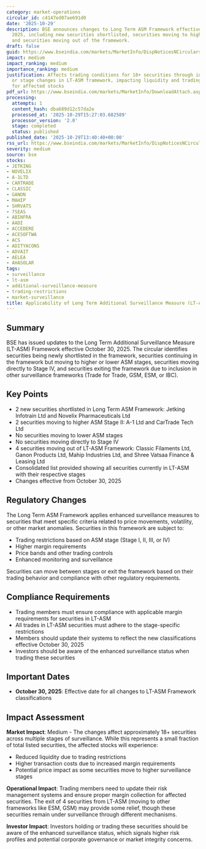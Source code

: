 ```yaml
---
category: market-operations
circular_id: c4147ed07ae691d0
date: '2025-10-29'
description: BSE announces changes to Long Term ASM Framework effective October 30,
  2025, including new securities shortlisted, securities moving to higher/lower stages,
  and securities moving out of the framework.
draft: false
guid: https://www.bseindia.com/markets/MarketInfo/DispNoticesNCirculars.aspx?Noticeid={5BA0945D-8222-4EEF-869D-60E2B0335675}&noticeno=20251029-55&dt=10/29/2025&icount=55&totcount=56&flag=0
impact: medium
impact_ranking: medium
importance_ranking: medium
justification: Affects trading conditions for 18+ securities through inclusion, exclusion,
  or stage changes in LT-ASM framework, impacting liquidity and trading parameters
  for affected stocks
pdf_url: https://www.bseindia.com/markets/MarketInfo/DownloadAttach.aspx?id=20251029-55&attachedId=d73de9f8-76a6-4fb7-ad12-004626b4a858
processing:
  attempts: 1
  content_hash: dba689d12c57da2e
  processed_at: '2025-10-29T15:27:03.682589'
  processor_version: '2.0'
  stage: completed
  status: published
published_date: '2025-10-29T13:40:40+00:00'
rss_url: https://www.bseindia.com/markets/MarketInfo/DispNoticesNCirculars.aspx?Noticeid={5BA0945D-8222-4EEF-869D-60E2B0335675}&noticeno=20251029-55&dt=10/29/2025&icount=55&totcount=56&flag=0
severity: medium
source: bse
stocks:
- JETKING
- NOVELIX
- A-1LTD
- CARTRADE
- CLASSIC
- GANON
- MAHIP
- SHRVATS
- 7SEAS
- ABINFRA
- AADI
- ACCEDERE
- ACESOFTWA
- ACS
- ADITYACONS
- ADVAIT
- AELEA
- AHASOLAR
tags:
- surveillance
- lt-asm
- additional-surveillance-measure
- trading-restrictions
- market-surveillance
title: Applicability of Long Term Additional Surveillance Measure (LT-ASM)
---
```


## Summary

BSE has issued updates to the Long Term Additional Surveillance Measure (LT-ASM) Framework effective October 30, 2025. The circular identifies securities being newly shortlisted in the framework, securities continuing in the framework but moving to higher or lower ASM stages, securities moving directly to Stage IV, and securities exiting the framework due to inclusion in other surveillance frameworks (Trade for Trade, GSM, ESM, or IBC).

## Key Points

- 2 new securities shortlisted in Long Term ASM Framework: Jetking Infotrain Ltd and Novelix Pharmaceuticals Ltd
- 2 securities moving to higher ASM Stage II: A-1 Ltd and CarTrade Tech Ltd
- No securities moving to lower ASM stages
- No securities moving directly to Stage IV
- 4 securities moving out of LT-ASM Framework: Classic Filaments Ltd, Ganon Products Ltd, Mahip Industries Ltd, and Shree Vatsaa Finance & Leasing Ltd
- Consolidated list provided showing all securities currently in LT-ASM with their respective stages
- Changes effective from October 30, 2025

## Regulatory Changes

The Long Term ASM Framework applies enhanced surveillance measures to securities that meet specific criteria related to price movements, volatility, or other market anomalies. Securities in this framework are subject to:

- Trading restrictions based on ASM stage (Stage I, II, III, or IV)
- Higher margin requirements
- Price bands and other trading controls
- Enhanced monitoring and surveillance

Securities can move between stages or exit the framework based on their trading behavior and compliance with other regulatory requirements.

## Compliance Requirements

- Trading members must ensure compliance with applicable margin requirements for securities in LT-ASM
- All trades in LT-ASM securities must adhere to the stage-specific restrictions
- Members should update their systems to reflect the new classifications effective October 30, 2025
- Investors should be aware of the enhanced surveillance status when trading these securities

## Important Dates

- **October 30, 2025**: Effective date for all changes to LT-ASM Framework classifications

## Impact Assessment

**Market Impact**: Medium - The changes affect approximately 18+ securities across multiple stages of surveillance. While this represents a small fraction of total listed securities, the affected stocks will experience:

- Reduced liquidity due to trading restrictions
- Higher transaction costs due to increased margin requirements
- Potential price impact as some securities move to higher surveillance stages

**Operational Impact**: Trading members need to update their risk management systems and ensure proper margin collection for affected securities. The exit of 4 securities from LT-ASM (moving to other frameworks like ESM, GSM) may provide some relief, though these securities remain under surveillance through different mechanisms.

**Investor Impact**: Investors holding or trading these securities should be aware of the enhanced surveillance status, which signals higher risk profiles and potential corporate governance or market integrity concerns.